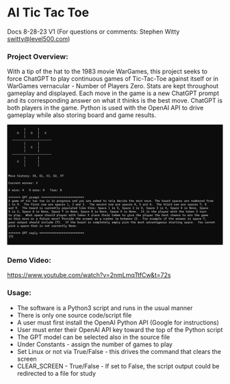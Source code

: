 # AI Tic Tac Toe
Docs 8-28-23 V1 (For questions or comments:  Stephen Witty switty@level500.com)  

### Project Overview:

With a tip of the hat to the 1983 movie WarGames, this project seeks to force ChatGPT to play continuous games of Tic-Tac-Toe against itself or in WarGames vernacular - Number of Players Zero.  Stats are kept throughout gameplay and displayed.  Each move in the game is a new ChatGPT prompt and its corresponding answer on what it thinks is the best move.   ChatGPT is both players in the game.  Python is used with the OpenAI API to drive gameplay while also storing board and game results.

<img src="Pics/AI_Tic_Tac_Toe.png" width="800">

### Demo Video:
https://www.youtube.com/watch?v=2nmLmqTtfCw&t=72s

### Usage:

- The software is a Python3 script and runs in the usual manner
- There is only one source code/script file
- A user must first install the OpenAI Python API (Google for instructions)
- User must enter their OpenAI API key toward the top of the Python script
- The GPT model can be selected also in the source file
- Under Constants - assign the number of games to play
- Set Linux or not via True/False - this drives the command that clears the screen
- CLEAR_SCREEN - True/False - If set to False, the script output could be redirected to a file for study